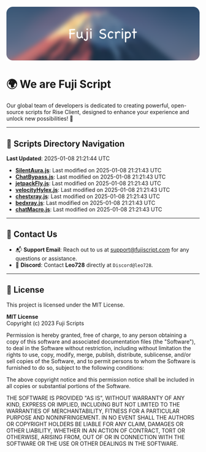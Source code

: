 ![Banner](.github/b.webp)

# 🌍 **We are Fuji Script**

Our global team of developers is dedicated to creating powerful, open-source scripts for Rise Client, designed to enhance your experience and unlock new possibilities! 🌟

---
<!-- SCRIPTS_NAVIGATION_START -->
## 📂 **Scripts Directory Navigation**

**Last Updated**: 2025-01-08 21:21:44 UTC

- **[SilentAura.js](scripts/SilentAura.js)**: Last modified on 2025-01-08 21:21:43 UTC
- **[ChatBypass.js](scripts/ChatBypass.js)**: Last modified on 2025-01-08 21:21:43 UTC
- **[jetpackFly.js](scripts/jetpackFly.js)**: Last modified on 2025-01-08 21:21:43 UTC
- **[velocityHylex.js](scripts/velocityHylex.js)**: Last modified on 2025-01-08 21:21:43 UTC
- **[chestxray.js](scripts/chestxray.js)**: Last modified on 2025-01-08 21:21:43 UTC
- **[bedxray.js](scripts/bedxray.js)**: Last modified on 2025-01-08 21:21:43 UTC
- **[chatMacro.js](scripts/chatMacro.js)**: Last modified on 2025-01-08 21:21:43 UTC

<!-- SCRIPTS_NAVIGATION_END -->

---

## 💬 **Contact Us**  
- 📬 **Support Email**: Reach out to us at [support@fujiscript.com](mailto:support@fujiscript.com) for any questions or assistance.  
- 💬 **Discord**: Contact **Leo728** directly at `Discord@leo728`.

---

## 📜 **License**

This project is licensed under the MIT License.  

**MIT License**  
Copyright (c) 2023 Fuji Scripts  

Permission is hereby granted, free of charge, to any person obtaining a copy of this software and associated documentation files (the "Software"), to deal in the Software without restriction, including without limitation the rights to use, copy, modify, merge, publish, distribute, sublicense, and/or sell copies of the Software, and to permit persons to whom the Software is furnished to do so, subject to the following conditions:  

The above copyright notice and this permission notice shall be included in all copies or substantial portions of the Software.  

THE SOFTWARE IS PROVIDED "AS IS", WITHOUT WARRANTY OF ANY KIND, EXPRESS OR IMPLIED, INCLUDING BUT NOT LIMITED TO THE WARRANTIES OF MERCHANTABILITY, FITNESS FOR A PARTICULAR PURPOSE AND NONINFRINGEMENT. IN NO EVENT SHALL THE AUTHORS OR COPYRIGHT HOLDERS BE LIABLE FOR ANY CLAIM, DAMAGES OR OTHER LIABILITY, WHETHER IN AN ACTION OF CONTRACT, TORT OR OTHERWISE, ARISING FROM, OUT OF OR IN CONNECTION WITH THE SOFTWARE OR THE USE OR OTHER DEALINGS IN THE SOFTWARE.  
